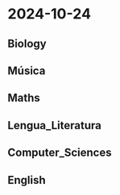 # 2024-10-24 <!-- markmap: foldAll -->

## Biology

## Música

## Maths

## Lengua_Literatura

## Computer_Sciences

## English

